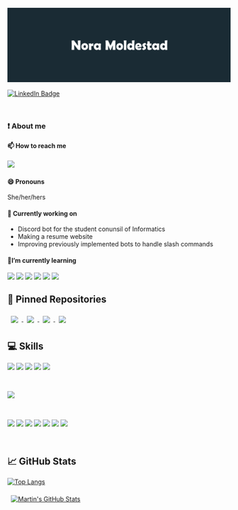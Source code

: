 ![Nora's GitHub Banner](./img/GitHubHeader.png)
<!-- (https://noramold.dev) for website-->


[![LinkedIn Badge](https://img.shields.io/badge/LinkedIn-Profile-informational?style=flat&logo=linkedin&logoColor=white&color=0D76A8)](https://www.linkedin.com/in/nora-moldestad/)


<br>

### ❗ About me

#### 📫 How to reach me
[![](https://img.shields.io/badge/Nora_Moldestad-informational?style=flat&logo=gmail&logoColor=white&color=4AB197)](mailto:nora.moldestad@gmail.com?subject=[GitHub]%20Hi%20There)

#### 😄 Pronouns
She/her/hers 

#### 🔭 Currently working on
- Discord bot for the student conunsil of Informatics 
- Making a resume website 
- Improving previously implemented bots to handle slash commands

#### 🌱I’m currently learning
![](https://img.shields.io/badge/React-informational?style=flat&logo=react&logoColor=white&color=4AB197)
![](https://img.shields.io/badge/Kotlin-informational?style=flat&logo=Kotlin&logoColor=white&color=4AB197)
![](https://img.shields.io/badge/Docker-informational?style=flat&logo=Docker&logoColor=white&color=4AB197)
![](https://img.shields.io/badge/Nginx-informational?style=flat&logo=Nginx&logoColor=white&color=4AB197)
![](https://img.shields.io/badge/Bash-informational?style=flat&logo=GNU_Bash&logoColor=white&color=4AB197)
![](https://img.shields.io/badge/Django-informational?style=flat&logo=Django&logoColor=white&color=4AB197)

<!-- -  [![](https://img.shields.io/badge/Email-informational?style=flat&logo=gmail&logoColor=white&color=4AB197)]
(mailto:nora.moldestad@gmail.com?subject=[GitHub]%20Source%20Han%20Sans) -->
## 📌 Pinned Repositories
<a href="https://github.com/noramold/cloud_bot">
  <img align="center" style="margin:0.5rem" src="https://github-readme-stats.vercel.app/api/pin/?username=noramold&repo=cloud_bot&title_color=ffffff&text_color=c9cacc&icon_color=4AB197&bg_color=1A2B34" />
</a>
<a href="https://github.com/noramold/td-bot">
  <img align="center" style="margin:0.5rem" src="https://github-readme-stats.vercel.app/api/pin/?username=noramold&repo=DadBot&title_color=ffffff&text_color=c9cacc&icon_color=4AB197&bg_color=1A2B34" />
</a>
<a href="https://github.com/noramold/carebot">
  <img align="center" style="margin:0.5rem" src="https://github-readme-stats.vercel.app/api/pin/?username=noramold&repo=carebot&title_color=ffffff&text_color=c9cacc&icon_color=4AB197&bg_color=1A2B34" />
</a>
<a href="https://github.com/noramold/DadBot">
  <img align="center" style="margin:0.5rem" src="https://github-readme-stats.vercel.app/api/pin/?username=noramold&repo=DadBot&title_color=ffffff&text_color=c9cacc&icon_color=4AB197&bg_color=1A2B34" />
</a>


<br>


## 💻 Skills 



![](https://img.shields.io/badge/Code-C-informational?style=flat&logo=c&logoColor=white&color=4AB197)
![](https://img.shields.io/badge/Code-Python-informational?style=flat&logo=Python&logoColor=white&color=4AB197)
![](https://img.shields.io/badge/Code-SQLite-informational?style=flat&logo=SQLite&logoColor=white&color=4AB197)
![](https://img.shields.io/badge/Code-Assembly-informational?style=flat&logo=AssemblyScript&logoColor=white&color=4AB197)
![](https://img.shields.io/badge/Code-JavaScript-informational?style=flat&logo=JavaScript&logoColor=white&color=4AB197)

<!-- <details>
<summary>More Skills</summary>-->
<br>

![](https://img.shields.io/badge/Style-CSS-informational?style=flat&logo=css3&logoColor=white&color=4AB197)

<br>

<!-- ![](https://img.shields.io/badge/Test-Jasmine-informational?style=flat&logo=Jasmine&logoColor=white&color=4AB197) -->


<!-- ![](https://img.shields.io/badge/Tools-NGINX-informational?style=flat&logo=nginx&logoColor=white&color=4AB197) -->
![](https://img.shields.io/badge/Tools-AzureCloud-informational?style=flat&logo=Microsoft-Azure&logoColor=white&color=4AB197)
![](https://img.shields.io/badge/Tools-Discord.js-informational?style=flat&logo=Discord&logoColor=white&color=4AB197)
![](https://img.shields.io/badge/Tools-NPM-informational?style=flat&logo=npm&logoColor=white&color=4AB197)
![](https://img.shields.io/badge/Tools-GitHub-informational?style=flat&logo=GitHub&logoColor=white&color=4AB197)
![](https://img.shields.io/badge/Tools-GitLab-informational?style=flat&logo=GitLab&logoColor=white&color=4AB197)
![](https://img.shields.io/badge/Tools-Krita-informational?style=flat&logo=Krita&logoColor=white&color=4AB197)
![](https://img.shields.io/badge/Tools-Linux-informational?style=flat&logo=Linux&logoColor=white&color=4AB197)
<!-- </details>-->

<br>

## 📈 GitHub Stats


<!-- <a href="https://github.com/noramold">
  <img align="center" style="margin:0.5rem" src="https://github-readme-stats.vercel.app/api/top-langs/?username=noramold&hide=html,css&title_color=ffffff&text_color=c9cacc&icon_color=4AB197&bg_color=1A2B34" />
</a> -->

[![Top Langs](https://github-readme-stats.vercel.app/api/top-langs/?username=noramold)](https://github.com/noramold/github-readme-stats)

<a href="https://github.com/noramold">
  <img align="center" style="margin:0.5rem" src="https://github-readme-stats.vercel.app/api?username=noramold&show_icons=true&line_height=27&count_private=true&title_color=ffffff&text_color=c9cacc&icon_color=4AB097&bg_color=1A2B34" alt="Martin's GitHub Stats" />
</a>
<!--
**noramold/noramold** is a ✨ _special_ ✨ repository because its `README.md` (this file) appears on your GitHub profile.

Here are some ideas to get you started:

- 🔭 I’m currently working on ...
- 🌱 I’m currently learning ...
- 👯 I’m looking to collaborate on ...
- 🤔 I’m looking for help with ...
- 💬 Ask me about ...
- 📫 How to reach me: ...
- 😄 Pronouns: ...
- ⚡ Fun fact: ...
-->
